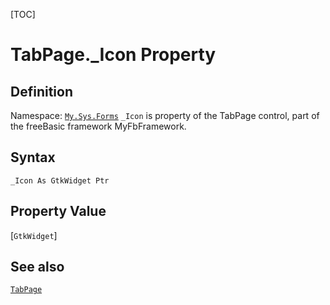 [TOC]
# TabPage._Icon Property

## Definition
Namespace: [`My.Sys.Forms`](My.Sys.Forms.md)
`_Icon` is property of the TabPage control, part of the freeBasic framework MyFbFramework.
## Syntax
```freeBasic
_Icon As GtkWidget Ptr
```
## Property Value
[`GtkWidget`]
## See also
[`TabPage`](TabPage.md)
